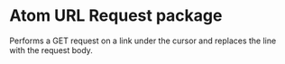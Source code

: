 # Atom URL Request package

Performs a GET request on a link under the cursor and replaces the line with the request body.

